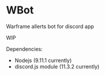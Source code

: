# WBot
Warframe allerts bot for discord app

WIP

Dependencies:
 - Nodejs (9.11.1 currently)
 - discord.js module (11.3.2 currently)

